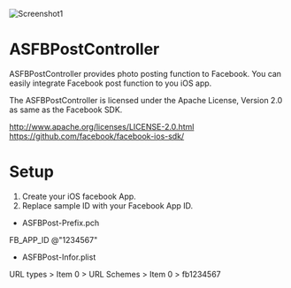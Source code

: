 ![Screenshot1](https://dl.dropbox.com/u/339699/github/ASFBPostController.png)


ASFBPostController
==================

ASFBPostController provides photo posting function to Facebook. You can easily integrate Facebook post function to you iOS app.

The ASFBPostController is licensed under the Apache License, Version 2.0 as same as the Facebook SDK.

http://www.apache.org/licenses/LICENSE-2.0.html
https://github.com/facebook/facebook-ios-sdk/


Setup
==================

1. Create your iOS facebook App.
2. Replace sample ID with your Facebook App ID.

* ASFBPost-Prefix.pch

FB_APP_ID @"1234567"

* ASFBPost-Infor.plist

URL types > Item 0 > URL Schemes > Item 0 > fb1234567

